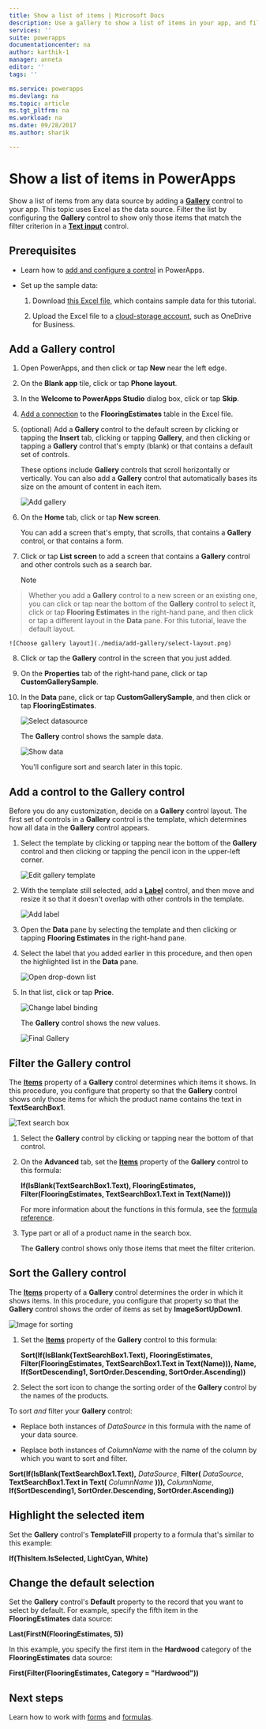 ```yaml
---
title: Show a list of items | Microsoft Docs
description: Use a gallery to show a list of items in your app, and filter the list by specifying a criterion.
services: ''
suite: powerapps
documentationcenter: na
author: karthik-1
manager: anneta
editor: ''
tags: ''

ms.service: powerapps
ms.devlang: na
ms.topic: article
ms.tgt_pltfrm: na
ms.workload: na
ms.date: 09/28/2017
ms.author: sharik

---
```

# Show a list of items in PowerApps
Show a list of items from any data source by adding a **[Gallery](../controls/control-gallery.md)** control to your app. This topic uses Excel as the data source. Filter the list by configuring the **Gallery** control to show only those items that match the filter criterion in a **[Text input](../controls/control-text-input.md)** control.

## Prerequisites
* Learn how to [add and configure a control](add-configure-controls.md) in PowerApps.

* Set up the sample data:
    1. Download [this Excel file](https://az787822.vo.msecnd.net/documentation/get-started-from-data/FlooringEstimates.xlsx), which contains sample data for this tutorial.

    2. Upload the Excel file to a [cloud-storage account](../connections/cloud-storage-blob-connections.md), such as OneDrive for Business.

## Add a Gallery control
1. Open PowerApps, and then click or tap **New** near the left edge.

2. On the **Blank app** tile, click or tap **Phone layout**.

3. In the **Welcome to PowerApps Studio** dialog box, click or tap **Skip**.

4. [Add a connection](add-data-connection.md) to the **FlooringEstimates** table in the Excel file.

5. (optional) Add a **Gallery** control to the default screen by clicking or tapping the **Insert** tab, clicking or tapping **Gallery**, and then clicking or tapping a **Gallery** control that's empty (blank) or that contains a default set of controls.

    These options include **Gallery** controls that scroll horizontally or vertically. You can also add a **Gallery** control that automatically bases its size on the amount of content in each item.

    ![Add gallery](./media/add-gallery/gallery-dropdown.png)

6. On the **Home** tab, click or tap **New screen**.

    You can add a screen that's empty, that scrolls, that contains a **Gallery** control, or that contains a form.

7. Click or tap **List screen** to add a screen that contains a **Gallery** control and other controls such as a search bar.

    > [!NOTE]
> Whether you add a **Gallery** control to a new screen or an existing one, you can click or tap near the bottom of the **Gallery** control to select it, click or tap **Flooring Estimates** in the right-hand pane, and then click or tap a different layout in the **Data** pane. For this tutorial, leave the default layout.

    ![Choose gallery layout](./media/add-gallery/select-layout.png)

8. Click or tap the **Gallery** control in the screen that you just added.

9. On the **Properties** tab of the right-hand pane, click or tap **CustomGallerySample**.

10. In the **Data** pane, click or tap **CustomGallerySample**, and then click or tap **FlooringEstimates**.

    ![Select datasource](./media/add-gallery/choose-data.png)

    The **Gallery** control shows the sample data.

    ![Show data](./media/add-gallery/show-data-default.png)

    You'll configure sort and search later in this topic.

## Add a control to the Gallery control
Before you do any customization, decide on a **Gallery** control layout. The first set of controls in a **Gallery** control is the template, which determines how all data in the **Gallery** control appears.

1. Select the template by clicking or tapping near the bottom of the **Gallery** control and then clicking or tapping the pencil icon in the upper-left corner.

    ![Edit gallery template](./media/add-gallery/edit-item.png)

2. With the template still selected, add a **[Label](../controls/control-text-box.md)** control, and then move and resize it so that it doesn't overlap with other controls in the template.

    ![Add label](./media/add-gallery/add-text-box.png)
3. Open the **Data** pane by selecting the template and then clicking or tapping **Flooring Estimates** in the right-hand pane.

4. Select the label that you added earlier in this procedure, and then open the highlighted list in the **Data** pane.

    ![Open drop-down list](./media/add-gallery/open-dropdown.png)

5. In that list, click or tap **Price**.

    ![Change label binding](./media/add-gallery/change-binding.png)

    The **Gallery** control shows the new values.

    ![Final Gallery](./media/add-gallery/final-gallery.png)

## Filter the Gallery control
The **[Items](../controls/properties-core.md)** property of a **Gallery** control determines which items it shows. In this procedure, you configure that property so that the **Gallery** control shows only those items for which the product name contains the text in **TextSearchBox1**.

![Text search box](./media/add-gallery/text-search-box.png)

1. Select the **Gallery** control by clicking or tapping near the bottom of that control.

2. On the **Advanced** tab, set the **[Items](../controls/properties-core.md)** property of the **Gallery** control to this formula:

    **If(IsBlank(TextSearchBox1.Text), FlooringEstimates, Filter(FlooringEstimates, TextSearchBox1.Text in Text(Name)))**

    For more information about the functions in this formula, see the [formula reference](formula-reference.md).

3. Type part or all of a product name in the search box.

    The **Gallery** control shows only those items that meet the filter criterion.

## Sort the Gallery control
The **[Items](../controls/properties-core.md)** property of a **Gallery** control determines the order in which it shows items. In this procedure, you configure that property so that the **Gallery** control shows the order of items as set by **ImageSortUpDown1**.

![Image for sorting](./media/add-gallery/image-sorting.png)

1. Set the **[Items](../controls/properties-core.md)** property of the **Gallery** control to this formula:

    **Sort(If(IsBlank(TextSearchBox1.Text), FlooringEstimates, Filter(FlooringEstimates, TextSearchBox1.Text in Text(Name))), Name, If(SortDescending1, SortOrder.Descending, SortOrder.Ascending))**

2. Select the sort icon to change the sorting order of the **Gallery** control by the names of the products.

To sort *and* filter your **Gallery** control:

* Replace both instances of *DataSource* in this formula with the name of your data source.

* Replace both instances of *ColumnName* with the name of the column by which you want to sort and filter.

**Sort(If(IsBlank(TextSearchBox1.Text),** *DataSource*, **Filter(** *DataSource*, **TextSearchBox1.Text in Text(** *ColumnName* **))),** *ColumnName*, **If(SortDescending1, SortOrder.Descending, SortOrder.Ascending))**

## Highlight the selected item
Set the **Gallery** control's **TemplateFill** property to a formula that's similar to this example:

**If(ThisItem.IsSelected, LightCyan, White)**

## Change the default selection
Set the **Gallery** control's **Default** property to the record that you want to select by default. For example, specify the fifth item in the **FlooringEstimates** data source:

**Last(FirstN(FlooringEstimates, 5))**

In this example, you specify the first item in the **Hardwood** category of the **FlooringEstimates** data source:

**First(Filter(FlooringEstimates, Category = "Hardwood"))**

## Next steps
Learn how to work with [forms](working-with-forms.md) and [formulas](../working-with-formulas.md).

